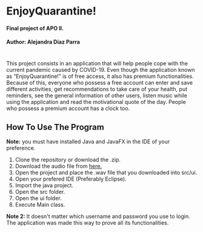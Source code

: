 # **EnjoyQuarantine!**
#### Final project of APO II.

#### **Author:** Alejandra Diaz Parra
#
This project consists in an application that will help people cope with the current pandemic caused by COVID-19. 
Even though the application known as “EnjoyQuarantine!” is of free access, it also has premium functionalities. 
Because of this, everyone who possess a free account can enter and save different activities, get recommendations 
to take care of your health, put reminders, see the general information of other users, listen music while using 
the application and read the motivational quote of the day. People who possess a premium account has a clock too.


## **How To Use The Program**

**Note:** you must have installed Java and JavaFX in the IDE of your preference.
1. Clone the repository or download the .zip.
2. Download the audio file from [here.](https://drive.google.com/drive/folders/1EfM0HRBTk68ZoS6PQ3zeq26TMqlPDrCh?usp=sharing)
3. Open the project and place the .wav file that you downloaded into src/ui.
4. Open your prefered IDE (Preferably Eclipse).
5. Import the java project.
6. Open the src folder.
7. Open the ui folder.
8. Execute Main class.

**Note 2:** It doesn't matter which username and password you use to login. The application was made this way to prove all its functionalities.
